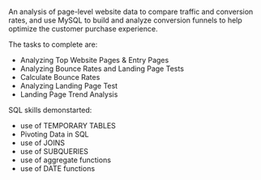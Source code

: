 An analysis of page-level website data to compare traffic and conversion rates, and use MySQL to build and analyze conversion funnels to help optimize the customer purchase experience.

The tasks to complete are:

- Analyzing Top Website Pages & Entry Pages
- Analyzing Bounce Rates and Landing Page Tests
- Calculate Bounce Rates
- Analyzing Landing Page Test
- Landing Page Trend Analysis

SQL skills demonstarted:

- use of TEMPORARY TABLES
- Pivoting Data in SQL
- use of JOINS
- use of SUBQUERIES
- use of aggregate functions
- use of DATE functions
